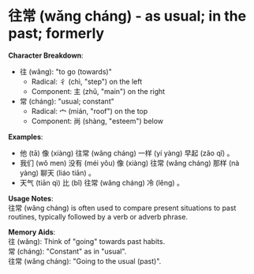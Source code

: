 # **往常 (wǎng cháng) - as usual; in the past; formerly**

**Character Breakdown**:  
- 往 (wǎng): "to go (towards)"
  - Radical: 彳 (chì, "step") on the left
  - Component: 主 (zhǔ, "main") on the right  
- 常 (cháng): "usual; constant"
  - Radical: 宀 (mián, "roof") on the top
  - Component: 尚 (shàng, "esteem") below

**Examples**:  
- 他 (tā) 像 (xiàng) 往常 (wǎng cháng) 一样 (yí yàng) 早起 (zǎo qǐ) 。  
- 我们 (wǒ men) 没有 (méi yǒu) 像 (xiàng) 往常 (wǎng cháng) 那样 (nà yàng) 聊天 (liáo tiān) 。  
- 天气 (tiān qì) 比 (bǐ) 往常 (wǎng cháng) 冷 (lěng) 。

**Usage Notes**:  
往常 (wǎng cháng) is often used to compare present situations to past routines, typically followed by a verb or adverb phrase.

**Memory Aids**:  
往 (wǎng): Think of "going" towards past habits.  
常 (cháng): "Constant" as in "usual".  
往常 (wǎng cháng): "Going to the usual (past)".
